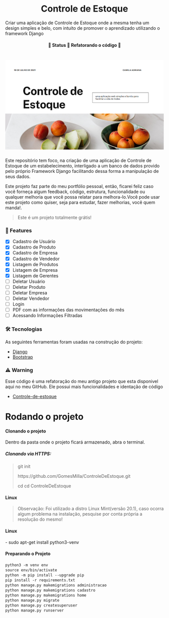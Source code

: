 <h1 align="center">Controle de Estoque</h1>
<p>Criar uma aplicação de Controle de Estoque onde a mesma tenha um design simples e belo, com intuito de promover o aprendizado utilizando o framework Django</p>
<h4 align="center"> 
	🚧  Status 🚀 Refatorando o código  🚧
</h4>

<h1 align="center">
  <img alt="Imagem de inicio" title="#ControleDeEstoque" src="static/Apresentação.png" />
</h1>
<p text-align="justify">Este repositório tem foco, na criação de uma aplicação de Controle de Estoque de um estabelecimento, interligado a um banco de dados provido pelo próprio Framework Django facilitando dessa forma a manipulação de seus dados.</p>
<p text-align="justify">Este projeto faz parte do meu portfólio pessoal, então, ficarei feliz caso você forneça algum feedback, código, estrutura, funcionalidade ou qualquer melhoria que você possa relatar para melhora-lo.Você pode usar este projeto como quiser, seja para estudar, fazer melhorias, você quem manda!.</p>

<blockquote>
Este é um projeto totalmente grátis!
</blockquote>

### 🏁 Features

- [x] Cadastro de Usuário
- [x] Cadastro de Produto
- [x] Cadastro de Empresa
- [x] Cadastro de Vendedor
- [x] Listagem de Produtos
- [x] Listagem de Empresa
- [x] Listagem de Gerentes
- [ ] Deletar Usuário
- [ ] Deletar Produto
- [ ] Deletar Empresa
- [ ] Deletar Vendedor
- [ ] Login
- [ ] PDF com as informações das movimentações do mês
- [ ] Acessando Informações Filtradas

### 🛠 Tecnologias
<p>As seguintes ferramentas foram usadas na construção do projeto:</p>

- [Django](https://www.djangoproject.com/start/)
- [Bootstrap](https://getbootstrap.com/)


### ⚠️ Warning
<p>Esse código é uma refatoração do meu antigo projeto que esta disponivel aqui no meu GitHub. Ele possui mais funcionalidades e identação de código</p>

- [Controle-de-estoque](https://github.com/GomesMilla/Controle-de-estoque)

<h1>Rodando o projeto</h1>
<h4>Clonando o projeto</h4>
<p>Dentro da pasta onde o projeto ficará armazenado, abra o terminal.</p>
<h5>Clonando via HTTPS:</h5>
  <blockquote>
    <p>git init</p>
    <p>https://github.com/GomesMilla/ControleDeEstoque.git</p>
    <p> cd cd ControleDeEstoque</p>
  </blockquote>
<h4>Linux</h4>
<blockquote>
  Observação: Foi utilizado a distro Linux Mint(versão 20.1), caso ocorra algum problema na instalação, pesquise por conta própria a resolução do mesmo!
</blockquote>
<h4>Linux</h4>
- sudo apt-get install python3-venv
<h4>Preparando o Projeto</h4>


```
python3 -m venv env
source env/bin/activate
python -m pip install --upgrade pip
pip install -r requirements.txt
python manage.py makemigrations administracao
python manage.py makemigrations cadastro
python manage.py makemigrations home
python manage.py migrate
python manage.py createsuperuser
python manage.py runserver
```

